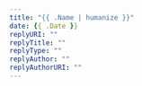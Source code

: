 ```yaml
---
title: "{{ .Name | humanize }}"
date: {{ .Date }}
replyURI: ""
replyTitle: ""
replyType: ""
replyAuthor: ""
replyAuthorURI: ""
---
```


